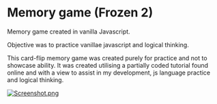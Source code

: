 # Memory game (Frozen 2)

Memory game created in vanilla Javascript.

Objective was to practice vanillae javascript and logical thinking. 

This card-flip memory game was created purely for practice and not to showcase ability.  It was created utilising a partially coded tutorial found online and with a view to assist in my development, js language practice and logical thinking. 


[![Screenshot.png](https://i.postimg.cc/X7d3nGNX/Screenshot.png)](https://postimg.cc/4mfj539T)
